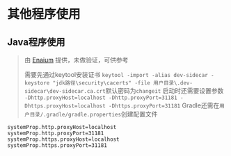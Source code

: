 # 其他程序使用

## Java程序使用

> 由 [Enaium](https://github.com/Enaium) 提供，未做验证，可供参考
>
> 需要先通过keytool安装证书
> `keytool -import -alias dev-sidecar -keystore "jdk路径\security\cacerts" -file 用户目录\.dev-sidecar\dev-sidecar.ca.crt`默认密码为`changeit`
> 启动时还需要设置参数
> `-Dhttp.proxyHost=localhost -Dhttp.proxyPort=31181 -Dhttps.proxyHost=localhost -Dhttps.proxyPort=31181`
> Gradle还需在`用户目录/.gradle/gradle.properties`创建配置文件

```properties
systemProp.http.proxyHost=localhost
systemProp.http.proxyPort=31181
systemProp.https.proxyHost=localhost
systemProp.https.proxyPort=31181
```
